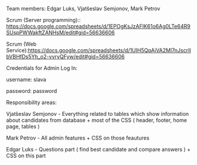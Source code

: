 Team members: Edgar Luks, Vjatšeslav Semjonov, Mark Petrov

Scrum (Server programming):: https://docs.google.com/spreadsheets/d/1EPOgKsJzAFIK61o6Ag0LTe64R9SUspPWWakftZANHsM/edit#gid=56636606

Scrum (Web Service):https://docs.google.com/spreadsheets/d/1UIH5QpAjVA2Ml7nJscrIlbVBHfDs5Yh_o2-vvryQFyw/edit#gid=56636606

Credentials for Admin Log In:

username: slava

password: password

Responsibility areas:

Vjatšeslav Semjonov - Everything related to tables which show information about candidates from database + most of the CSS ( header, footer, home page, tables )

Mark Petrov - All admin features + CSS on those feautures

Edgar Luks - Questions part ( find best candidate and compare answers ) + CSS on this part
